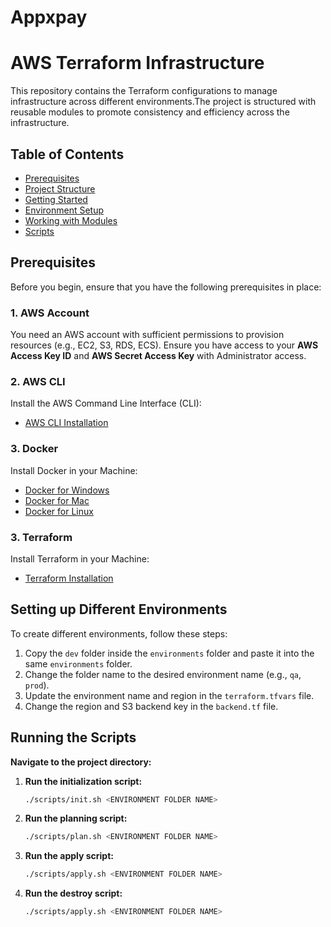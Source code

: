 # Appxpay
# AWS Terraform Infrastructure

This repository contains the Terraform configurations to manage infrastructure across different environments.The project is structured with reusable modules to promote consistency and efficiency across the infrastructure.

## Table of Contents

- [Prerequisites](#prerequisites)
- [Project Structure](#project-structure)
- [Getting Started](#getting-started)
- [Environment Setup](#environment-setup)
- [Working with Modules](#working-with-modules)
- [Scripts](#scripts)

## Prerequisites

Before you begin, ensure that you have the following prerequisites in place:

### 1. AWS Account
You need an AWS account with sufficient permissions to provision resources (e.g., EC2, S3, RDS, ECS). Ensure you have access to your **AWS Access Key ID** and **AWS Secret Access Key** with Administrator access.


### 2. AWS CLI
Install the AWS Command Line Interface (CLI):
- [AWS CLI Installation](https://docs.aws.amazon.com/cli/latest/userguide/install-cliv2.html)

### 3. Docker
Install Docker in your Machine:
- [Docker for Windows](https://docs.docker.com/docker-for-windows/install/)
- [Docker for Mac](https://docs.docker.com/docker-for-mac/install/)
- [Docker for Linux](https://docs.docker.com/engine/install/)

### 3. Terraform
Install Terraform in your Machine:
- [Terraform Installation](https://learn.hashicorp.com/tutorials/terraform/install-cli)


## Setting up Different Environments

To create different environments, follow these steps:
1. Copy the `dev` folder inside the `environments` folder and paste it into the same `environments` folder.
2. Change the folder name to the desired environment name (e.g., `qa`, `prod`).
3. Update the environment name and region in the `terraform.tfvars` file.
4. Change the region and S3 backend key in the `backend.tf` file.


## Running the Scripts
**Navigate to the project directory:**
1. **Run the initialization script:**
    ```sh
    ./scripts/init.sh <ENVIRONMENT FOLDER NAME>
    ```

2. **Run the planning script:**
    ```sh
    ./scripts/plan.sh <ENVIRONMENT FOLDER NAME>
    ```

3. **Run the apply script:**
    ```sh
    ./scripts/apply.sh <ENVIRONMENT FOLDER NAME>
    ```
4. **Run the destroy script:**
    ```sh
    ./scripts/apply.sh <ENVIRONMENT FOLDER NAME>
    ```   
